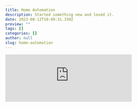 ```yaml
---
title: Home Automation
description: Started something new and loved it.
date: 2023-08-12T19:49:31.339Z
preview: ""
tags: []
categories: []
author: null
slug: home-automation
---
```

<iframe src="https://mastodontech.de/@larnius/110459484658303129/embed" class="mastodon-embed" style="max-width: 100%; border: 0" width="400" allowfullscreen="allowfullscreen"></iframe><script src="https://mastodontech.de/embed.js" async="async"></script>

